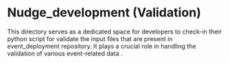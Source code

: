 # Nudge_development (Validation)
This directory serves as a dedicated space for developers to check-in their python script for validate the input files that are present in event_deployment repository. It plays a crucial role in handling the validation of various event-related data . 
